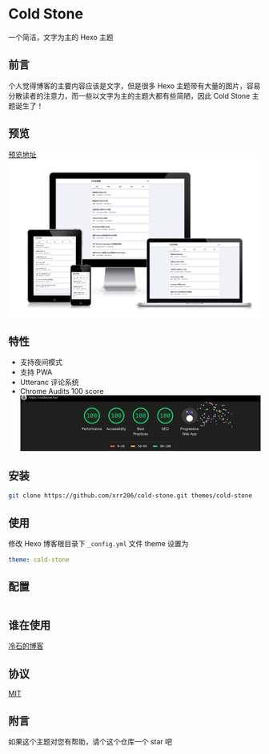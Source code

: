# Cold Stone

一个简洁，文字为主的 Hexo 主题

## 前言

个人觉得博客的主要内容应该是文字，但是很多 Hexo 主题带有大量的图片，容易分散读者的注意力，而一些以文字为主的主题大都有些简陋，因此 Cold Stone 主题诞生了！

## 预览

[预览地址](http://niexiaotao.cn)
![responsive](images/response.png)

## 特性

- 支持夜间模式
- 支持 PWA
- Utteranc 评论系统
- Chrome Audits 100 score
  ![audits](images/audits.gif)

## 安装

```sh
git clone https://github.com/xrr206/cold-stone.git themes/cold-stone
```

## 使用

修改 Hexo 博客根目录下 `_config.yml` 文件 theme 设置为

```yml
theme: cold-stone
```

## 配置

```yml
```

## 谁在使用

[冷石的博客](https://coldstone.fun/)

## 协议

[MIT](LICENSE)

## 附言

如果这个主题对您有帮助，请个这个仓库一个 star 吧
